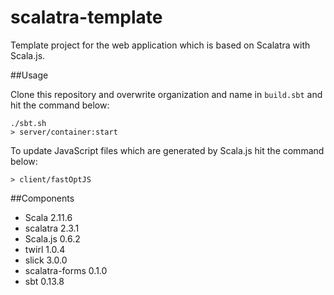 scalatra-template
=================

Template project for the web application which is based on Scalatra with Scala.js.

##Usage

Clone this repository and overwrite organization and name in `build.sbt` and hit the command below:

```
./sbt.sh
> server/container:start
```

To update JavaScript files which are generated by Scala.js hit the command below:

```
> client/fastOptJS
```

##Components

* Scala 2.11.6
* scalatra 2.3.1
* Scala.js 0.6.2
* twirl 1.0.4
* slick 3.0.0
* scalatra-forms 0.1.0
* sbt 0.13.8
